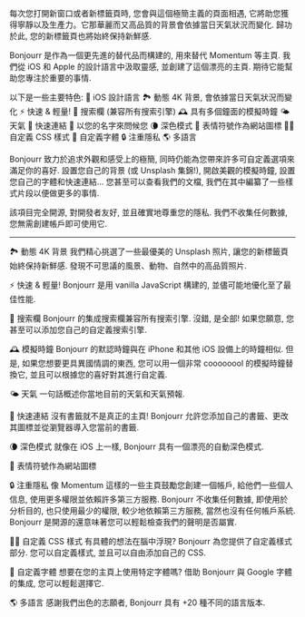 每次您打開新窗口或者新標籤頁時, 您會與這個極簡主義的頁面相遇, 它將助您獲得寧靜以及生產力。它那華麗而又高品質的背景會依據當日天氣狀況而變化. 歸功於此, 您的新標籤頁也將始終保持新鮮感.

Bonjourr 是作為一個更先進的替代品而構建的, 用來替代 Momentum 等主頁. 我們從 iOS 和 Apple 的設計語言中汲取靈感, 並創建了這個漂亮的主頁. 期待它能幫助您專注於重要的事情.

以下是一些主要特色:
🍏 iOS 設計語言
🏞 動態 4K 背景, 會依據當日天氣狀況而變化
⚡️ 快速 & 輕量!
🔎 搜索欄 (兼容所有搜索引擎)
🕰 具有多個鐘面的模擬時鐘
🌤 天氣
🔗 快速連結
👋 以您的名字來問候您
🌘 深色模式
🥖 表情符號作為網站圖標
🧑‍💻 自定義 CSS 樣式
📝 自定義字體
🔒 注重隱私
🌎 多語言

Bonjourr 致力於追求外觀和感受上的極簡, 同時仍能為您帶來許多可自定義選項來滿足你的喜好. 設置您自己的背景 (或 Unsplash 集錦!), 開啟美觀的模擬時鐘, 設置您自己的字體和快速連結... 您甚至可以查看我們的文檔, 我們在其中編纂了一些樣式片段以便做更多的事情.

該項目完全開源, 對開發者友好, 並且確實地尊重您的隱私. 我們不收集任何數據, 您無需創建帳戶即可使用它.

---

🏞 動態 4K 背景
我們精心挑選了一些最優美的 Unsplash 照片, 讓您的新標籤頁始終保持新鮮感. 發現不可思議的風景、動物、自然中的高品質照片.

⚡️ 快速 & 輕量!
Bonjourr 是用 vanilla JavaScript 構建的, 並儘可能地優化至了最佳性能.

🔎 搜索欄
Bonjourr 的集成搜索欄兼容所有搜索引擎. 沒錯, 是全部! 如果您願意, 您甚至可以添加您自己的自定義搜索引擎.

🕰 模擬時鐘
Bonjourr 的默認時鐘與在 iPhone 和其他 iOS 設備上的時鐘相似. 但是, 如果您想要更具異國情調的東西, 您可以用一個非常 coooooool 的模擬時鐘替換它, 並且可以根據您的喜好對其進行自定義.

🌤 天氣
一句話概述你當地目前的天氣和天氣預報.

🔗 快速連結
沒有書籤就不是真正的主頁! Bonjourr 允許您添加自己的書籤、更改其圖標並從瀏覽器導入您當前的書籤.

🌘 深色模式
就像在 iOS 上一樣, Bonjourr 具有一個漂亮的自動深色模式.

🥖 表情符號作為網站圖標

🔒 注重隱私
像 Momentum 這樣的一些主頁鼓勵您創建一個帳戶, 給他們一些個人信息, 使用更多權限並依賴許多第三方服務. Bonjourr 不收集任何數據, 即使用於分析目的, 也只使用最少的權限, 較少地依賴第三方服務, 當然也沒有任何帳戶系統. Bonjourr 是開源的還意味著您可以輕鬆檢查我們的聲明是否屬實.

🧑‍💻 自定義 CSS 樣式
有具體的想法在腦中浮現? Bonjourr 為您提供了自定義樣式部分. 您可以自定義樣式, 並且可以自由添加自己的 CSS.

📝 自定義字體
想要在您的主頁上使用特定字體嗎? 借助 Bonjourr 與 Google 字體的集成, 您可以輕鬆選擇它.

🌎 多語言
感謝我們出色的志願者, Bonjourr 具有 +20 種不同的語言版本.

